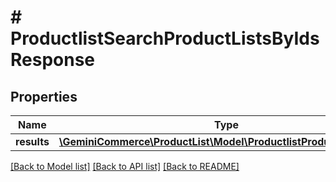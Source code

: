 # # ProductlistSearchProductListsByIdsResponse


## Properties 


Name | Type | Description | Notes
------------ | ------------- | ------------- | -------------
**results**| [**\GeminiCommerce\ProductList\Model\ProductlistProductListEntity[]**](ProductlistProductListEntity.md) |   | [optional]


[[Back to Model list]](../../README.md#models) [[Back to API list]](../../README.md#endpoints) [[Back to README]](../../README.md)

